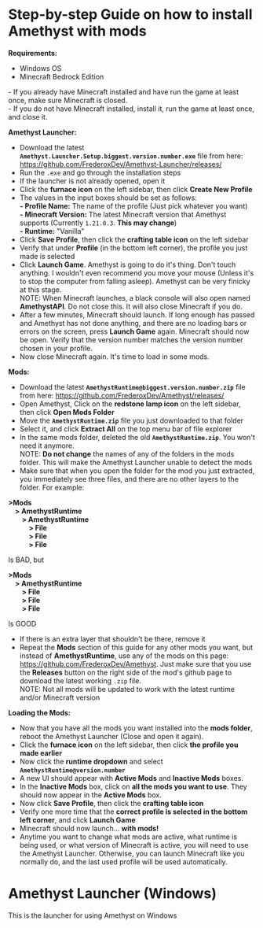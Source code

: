 # Step-by-step Guide on how to install Amethyst with mods

**Requirements:**
* Windows OS
* Minecraft Bedrock Edition

\- If you already have Minecraft installed and have run the game at least once, make sure Minecraft is closed.  
\- If you do not have Minecraft installed, install it, run the game at least once, and close it.  

**Amethyst Launcher:**
* Download the latest **`Amethyst.Launcher.Setup.biggest.version.number.exe`** file from here: https://github.com/FrederoxDev/Amethyst-Launcher/releases/
* Run the `.exe` and go through the installation steps
* If the launcher is not already opened, open it
* Click the **furnace icon** on the left sidebar, then click **Create New Profile**
* The values in the input boxes should be set as follows:  
**\- Profile Name:** The name of the profile (Just pick whatever you want)  
**\- Minecraft Version:** The latest Minecraft version that Amethyst supports (Currently `1.21.0.3`. **This may change**)  
**\- Runtime:** "Vanilla"  
* Click **Save Profile**, then click the **crafting table icon** on the left sidebar
* Verify that under **Profile** (in the bottom left corner), the profile you just made is selected
* Click **Launch Game**. Amethyst is going to do it's thing. Don't touch anything. I wouldn't even recommend you move your mouse (Unless it's to stop the computer from falling asleep). Amethyst can be very finicky at this stage.  
NOTE: When Minecraft launches, a black console will also open named **AmethystAPI**. Do not close this. It will also close Minecraft if you do.
* After a few minutes, Minecraft should launch. If long enough has passed and Amethyst has not done anything, and there are no loading bars or errors on the screen, press **Launch Game** again. Minecraft should now be open. Verify that the version number matches the version number chosen in your profile.
* Now close Minecraft again. It's time to load in some mods.

**Mods:**
* Download the latest **`AmethystRuntime@biggest.version.number.zip`** file from here: https://github.com/FrederoxDev/Amethyst/releases/
* Open Amethyst, Click on the **redstone lamp icon** on the left sidebar, then click **Open Mods Folder**
* Move the **`AmethystRuntime.zip`** file you just downloaded to that folder
* Select it, and click **Extract All** on the top menu bar of file explorer
* In the same mods folder, deleted the old **`AmethystRuntime.zip`**. You won't need it anymore.  
NOTE: **Do not change** the names of any of the folders in the mods folder. This will make the Amethyst Launcher unable to detect the mods
* Make sure that when you open the folder for the mod you just extracted, you immediately see three files, and there are no other layers to the folder. For example:
  
**\>Mods  
    &emsp;\> AmethystRuntime  
         &emsp;&emsp;\> AmethystRuntime  
              &emsp;&emsp;&emsp;\> File  
              &emsp;&emsp;&emsp;\> File  
              &emsp;&emsp;&emsp;\> File**  
              
Is BAD, but 

**\>Mods  
    &emsp;\> AmethystRuntime  
         &emsp;&emsp;\> File  
         &emsp;&emsp;\> File  
         &emsp;&emsp;\> File**  
         
Is GOOD

* If there is an extra layer that shouldn't be there, remove it
* Repeat the **Mods** section of this guide for any other mods you want, but instead of **AmethystRuntime**,  use any of the mods on this page: https://github.com/FrederoxDev/Amethyst. Just make sure that you use the **Releases** button on the right side of the mod's github page to download the latest working `.zip` file.  
NOTE: Not all mods will be updated to work with the latest runtime and/or Minecraft version

**Loading the Mods:**  
* Now that you have all the mods you want installed into the **mods folder**, reboot the Amethyst Launcher (Close and open it again).
* Click the **furnace icon** on the left sidebar, then click **the profile you made earlier**
* Now click the **runtime dropdown** and select **`AmethystRuntime@version.number`**
* A new UI should appear with **Active Mods** and **Inactive Mods** boxes.
* In the **Inactive Mods** box, click on **all the mods you want to use**. They should now appear in the **Active Mods** box.
* Now click **Save Profile**, then click the **crafting table icon**
* Verify one more time that the **correct profile is selected in the bottom left corner**, and click **Launch Game**
* Minecraft should now launch... **with mods!**
* Anytime you want to change what mods are active, what runtime is being used, or what version of Minecraft is active, you will need to use the Amethyst Launcher. Otherwise, you can launch Minecraft like you normally do, and the last used profile will be used automatically.

# Amethyst Launcher (Windows)

This is the launcher for using Amethyst on Windows
